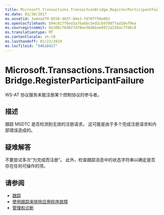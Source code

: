```yaml
---
title: Microsoft.Transactions.TransactionBridge.RegisterParticipantFailure
ms.date: 03/30/2017
ms.assetid: 3a4ead79-8550-4037-84e3-fd70ff56e001
ms.openlocfilehash: b94c017f6ed3a76a6bc5ed2cb970877ad18ef9ea
ms.sourcegitcommit: 6b308cf6d627d78ee36dbbae8972a310ac7fd6c8
ms.translationtype: MT
ms.contentlocale: zh-CN
ms.lasthandoff: 01/23/2019
ms.locfileid: "54610417"
---
```

# <a name="microsofttransactionstransactionbridgeregisterparticipantfailure"></a>Microsoft.Transactions.TransactionBridge.RegisterParticipantFailure
WS-AT 协议服务未能注册某个控制协议的参与者。  
  
## <a name="description"></a>描述  
 跟踪 MSDTC 是否检测到无效的注册请求。 这可能是由于多个完成注册请求和内部错误造成的。  
  
## <a name="troubleshooting"></a>疑难解答  
 不要尝试多次“为完成而注册”。  此外，检查跟踪消息中的状态字符串以确定是否存在任何可操作的项。  
  
## <a name="see-also"></a>请参阅
- [跟踪](../../../../../docs/framework/wcf/diagnostics/tracing/index.md)
- [使用跟踪来排除应用程序故障](../../../../../docs/framework/wcf/diagnostics/tracing/using-tracing-to-troubleshoot-your-application.md)
- [管理和诊断](../../../../../docs/framework/wcf/diagnostics/index.md)
